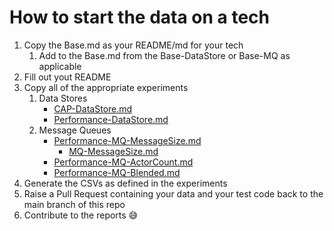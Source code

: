 # How to start the data on a tech
1) Copy the Base.md as your README/md for your tech
    1) Add to the Base.md from the Base-DataStore or Base-MQ as applicable
2) Fill out yout README
3) Copy all of the appropriate experiments
    1) Data Stores
        - [CAP-DataStore.md](CAP-DataStore.md)
        - [Performance-DataStore.md](Performance-DataStore.md)
    2) Message Queues
        - [Performance-MQ-MessageSize.md](Performance-MQ-MessageSize.md)
            - [MQ-MessageSize.md](MQ-MessageSize.md) 
        - [Performance-MQ-ActorCount.md](Performance-MQ-ActorCount.md)
        - [Performance-MQ-Blended.md](Performance-MQ-Blended.md)
4) Generate the CSVs as defined in the experiments
5) Raise a Pull Request containing your data and your test code back to the main branch of this repo
6) Contribute to the reports 😅
